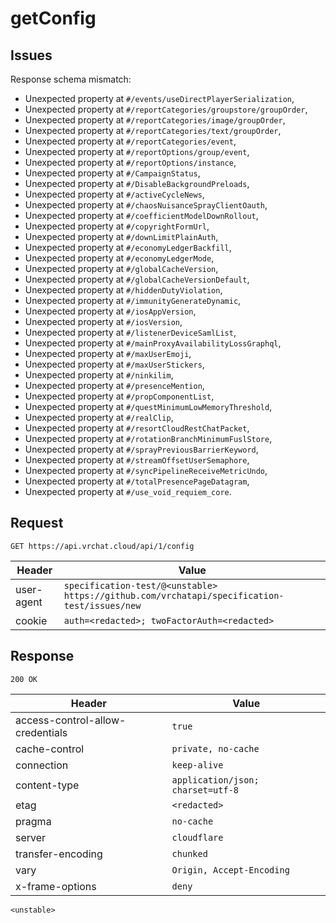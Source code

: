 # getConfig

## Issues
Response schema mismatch:
* Unexpected property at ``#/events/useDirectPlayerSerialization``,
* Unexpected property at ``#/reportCategories/groupstore/groupOrder``,
* Unexpected property at ``#/reportCategories/image/groupOrder``,
* Unexpected property at ``#/reportCategories/text/groupOrder``,
* Unexpected property at ``#/reportCategories/event``,
* Unexpected property at ``#/reportOptions/group/event``,
* Unexpected property at ``#/reportOptions/instance``,
* Unexpected property at ``#/CampaignStatus``,
* Unexpected property at ``#/DisableBackgroundPreloads``,
* Unexpected property at ``#/activeCycleNews``,
* Unexpected property at ``#/chaosNuisanceSprayClientOauth``,
* Unexpected property at ``#/coefficientModelDownRollout``,
* Unexpected property at ``#/copyrightFormUrl``,
* Unexpected property at ``#/downLimitPlainAuth``,
* Unexpected property at ``#/economyLedgerBackfill``,
* Unexpected property at ``#/economyLedgerMode``,
* Unexpected property at ``#/globalCacheVersion``,
* Unexpected property at ``#/globalCacheVersionDefault``,
* Unexpected property at ``#/hiddenDutyViolation``,
* Unexpected property at ``#/immunityGenerateDynamic``,
* Unexpected property at ``#/iosAppVersion``,
* Unexpected property at ``#/iosVersion``,
* Unexpected property at ``#/listenerDeviceSamlList``,
* Unexpected property at ``#/mainProxyAvailabilityLossGraphql``,
* Unexpected property at ``#/maxUserEmoji``,
* Unexpected property at ``#/maxUserStickers``,
* Unexpected property at ``#/ninkilim``,
* Unexpected property at ``#/presenceMention``,
* Unexpected property at ``#/propComponentList``,
* Unexpected property at ``#/questMinimumLowMemoryThreshold``,
* Unexpected property at ``#/realClip``,
* Unexpected property at ``#/resortCloudRestChatPacket``,
* Unexpected property at ``#/rotationBranchMinimumFuslStore``,
* Unexpected property at ``#/sprayPreviousBarrierKeyword``,
* Unexpected property at ``#/streamOffsetUserSemaphore``,
* Unexpected property at ``#/syncPipelineReceiveMetricUndo``,
* Unexpected property at ``#/totalPresencePageDatagram``,
* Unexpected property at ``#/use_void_requiem_core``.
## Request
`GET https://api.vrchat.cloud/api/1/config`

| Header | Value |
| ------ | ----- |
| user-agent | `specification-test/@<unstable> https://github.com/vrchatapi/specification-test/issues/new` |
| cookie | `auth=<redacted>; twoFactorAuth=<redacted>` |


## Response
`200 OK`

| Header | Value |
| ------ | ----- |
| access-control-allow-credentials | `true` |
| cache-control | `private, no-cache` |
| connection | `keep-alive` |
| content-type | `application/json; charset=utf-8` |
| etag | `<redacted>` |
| pragma | `no-cache` |
| server | `cloudflare` |
| transfer-encoding | `chunked` |
| vary | `Origin, Accept-Encoding` |
| x-frame-options | `deny` |

```jsonc
<unstable>
```
